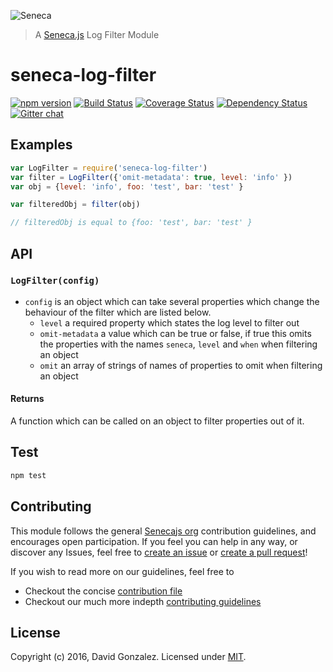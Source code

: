 ![Seneca](http://senecajs.org/files/assets/seneca-logo.png)
> A [Seneca.js](http://senecajs.org) Log Filter Module


# seneca-log-filter
[![npm version][npm-badge]][npm-url]
[![Build Status][travis-badge]][travis-url]
[![Coverage Status][coveralls-badge]][coveralls-url]
[![Dependency Status][david-badge]][david-url]
[![Gitter chat][gitter-badge]][gitter-url]

## Examples

```js
var LogFilter = require('seneca-log-filter')
var filter = LogFilter({'omit-metadata': true, level: 'info' })
var obj = {level: 'info', foo: 'test', bar: 'test' }

var filteredObj = filter(obj)

// filteredObj is equal to {foo: 'test', bar: 'test' }
```

## API

### `LogFilter(config)`
- `config` is an object which can take several properties which change the behaviour of the filter which are listed below.
  - `level` a required property which states the log level to filter out
  - `omit-metadata` a value which can be true or false, if true this omits the properties with the names `seneca`, `level` and `when` when filtering an object
  - `omit` an array of strings of names of properties to omit when filtering an object

#### Returns
A function which can be called on an object to filter properties out of it.

## Test

```sh
npm test
```

## Contributing

This module follows the general [Senecajs org][] contribution guidelines, and encourages open participation. If you feel you can help in any way, or discover any Issues, feel free to [create an issue][issue] or [create a pull request][pr]!

If you wish to read more on our guidelines, feel free to

  - Checkout the concise [contribution file][contrib]
  - Checkout our much more indepth [contributing guidelines][contribGuide]


## License

Copyright (c) 2016, David Gonzalez.
Licensed under [MIT][].

[MIT]: ./LICENSE
[npm-badge]: https://badge.fury.io/js/seneca-log-filter.svg
[npm-url]: https://badge.fury.io/js/seneca-log-filter
[travis-badge]: https://api.travis-ci.org/senecajs/seneca-log-filter.svg
[travis-url]: https://travis-ci.org/senecajs/seneca-log-filter
[coveralls-badge]:https://coveralls.io/repos/senecajs/seneca-log-filter/badge.svg?branch=master&service=github
[coveralls-url]: https://coveralls.io/github/senecajs/seneca-log-filter?branch=master
[david-badge]: https://david-dm.org/senecajs/seneca-log-filter.svg
[david-url]: https://david-dm.org/senecajs/seneca-log-filter
[gitter-badge]: https://badges.gitter.im/senecajs/seneca.svg
[gitter-url]: https://gitter.im/senecajs/seneca
[Senecajs org]: https://github.com/senecajs/
[issue]: https://github.com/senecajs/seneca-log-filter/issues
[pr]: https://github.com/senecajs/seneca-log-filter/pulls
[contrib]: ./CONTRIBUTING.md
[contribGuide]: http://senecajs.org/contribute/
